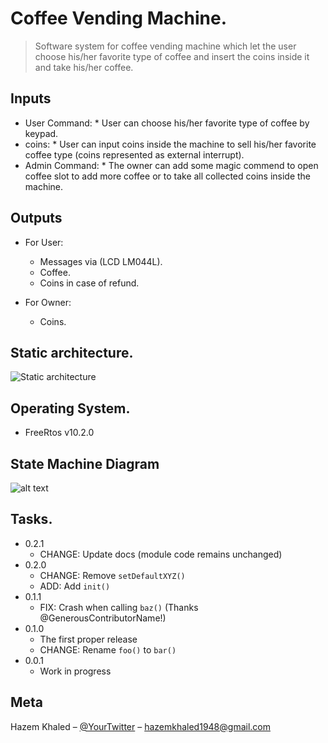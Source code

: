 # Coffee Vending Machine.
> Software system for coffee vending machine which let the user choose his/her favorite type of coffee and insert the coins inside it and take his/her coffee. 


## Inputs

* User Command: 
      * User can choose his/her favorite type of coffee by keypad.
* coins: 
      * User can input coins inside the machine to sell his/her favorite coffee type (coins represented as external interrupt).
* Admin Command: 
      * The owner can add some magic commend to open coffee slot to add more coffee or to take all collected coins inside the machine.

## Outputs

* For User:
    * Messages via (LCD LM044L).
    * Coffee.
    * Coins in case of refund.

* For Owner:
   * Coins.

## Static architecture.
![Static architecture](https://i.ibb.co/TrCbrkQ/State-Machine-Diagram.png)


## Operating System.
* FreeRtos v10.2.0

## State Machine Diagram
![alt text](https://ibb.co/JChyCKY)


## Tasks.

* 0.2.1
    * CHANGE: Update docs (module code remains unchanged)
* 0.2.0
    * CHANGE: Remove `setDefaultXYZ()`  
    * ADD: Add `init()`
* 0.1.1
    * FIX: Crash when calling `baz()` (Thanks @GenerousContributorName!)
* 0.1.0
    * The first proper release
    * CHANGE: Rename `foo()` to `bar()`
* 0.0.1
    * Work in progress

## Meta

Hazem Khaled – [@YourTwitter](https://www.linkedin.com/in/hazem-khaled-407b1b17a/) – hazemkhaled1948@gmail.com
